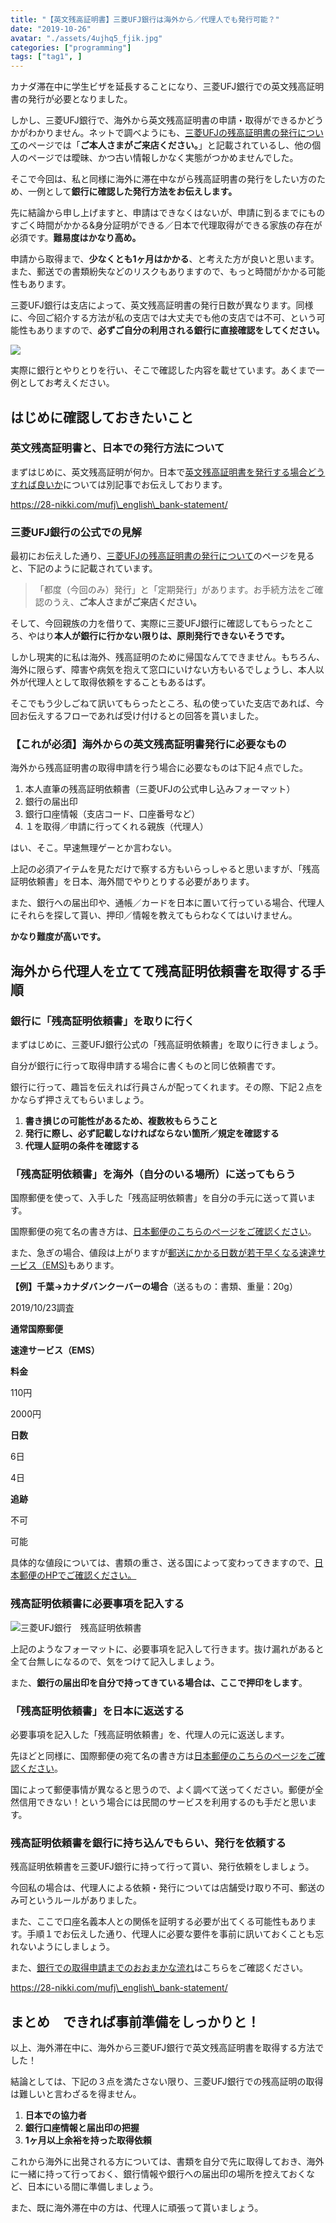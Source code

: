 ```yaml
---
title: "【英文残高証明書】三菱UFJ銀行は海外から／代理人でも発行可能？"
date: "2019-10-26"
avatar: "./assets/4ujhq5_fjik.jpg"
categories: ["programming"]
tags: ["tag1", ]
---
```



カナダ滞在中に学生ビザを延長することになり、三菱UFJ銀行での英文残高証明書の発行が必要となりました。

しかし、三菱UFJ銀行で、海外から英文残高証明書の申請・取得ができるかどうかがわかりません。ネットで調べようにも、[三菱UFJの残高証明書の発行について](https://www.bk.mufg.jp/tsukau/tetsuduki/zandaka/index.html)のページでは「**ご本人さまがご来店ください。**」と記載されているし、他の個人のページでは曖昧、かつ古い情報しかなく実態がつかめませんでした。

そこで今回は、私と同様に海外に滞在中ながら残高証明書の発行をしたい方のため、一例として**銀行に確認した発行方法をお伝えします。**

先に結論から申し上げますと、申請はできなくはないが、申請に到るまでにものすごく時間がかかる&身分証明ができる／日本で代理取得ができる家族の存在が必須です。**難易度はかなり高め。**

申請から取得まで、**少なくとも1ヶ月はかかる**、と考えた方が良いと思います。また、郵送での書類紛失などのリスクもありますので、もっと時間がかかる可能性もあります。

三菱UFJ銀行は支店によって、英文残高証明書の発行日数が異なります。同様に、今回ご紹介する方法が私の支店では大丈夫でも他の支店では不可、という可能性もありますので、**必ずご自分の利用される銀行に直接確認をしてください。**

![](assets/02.png)

実際に銀行とやりとりを行い、そこで確認した内容を載せています。あくまで一例としてお考えください。

## はじめに確認しておきたいこと

### 英文残高証明書と、日本での発行方法について

まずはじめに、英文残高証明が何か。日本で[英文残高証明書を発行する場合どうすれば良いか](https://28-nikki.com/mufj_english_bank-statement/)については別記事でお伝えしております。

https://28-nikki.com/mufj\_english\_bank-statement/

### 三菱UFJ銀行の公式での見解

最初にお伝えした通り、[三菱UFJの残高証明書の発行について](https://www.bk.mufg.jp/tsukau/tetsuduki/zandaka/index.html)のページを見ると、下記のように記載されています。

> 「都度（今回のみ）発行」と「定期発行」があります。お手続方法をご確認のうえ、**ご本人さまがご来店ください。**

そして、今回親族の力を借りて、実際に三菱UFJ銀行に確認してもらったところ、やはり**本人が銀行に行かない限りは、原則発行できないそうです。**

しかし現実的に私は海外、残高証明のために帰国なんてできません。もちろん、海外に限らず、障害や病気を抱えて窓口にいけない方もいるでしょうし、本人以外が代理人として取得依頼をすることもあるはず。

そこでもう少しごねて訊いてもらったところ、私の使っていた支店であれば、今回お伝えするフローであれば受け付けるとの回答を貰いました。

### 【これが必須】海外からの英文残高証明書発行に必要なもの

海外から残高証明書の取得申請を行う場合に必要なものは下記４点でした。

1. 本人直筆の残高証明依頼書（三菱UFJの公式申し込みフォーマット）
2. 銀行の届出印
3. 銀行口座情報（支店コード、口座番号など）
4. １を取得／申請に行ってくれる親族（代理人）

はい、そこ。早速無理ゲーとか言わない。

上記の必須アイテムを見ただけで察する方もいらっしゃると思いますが、「残高証明依頼書」を日本、海外間でやりとりする必要があります。

また、銀行への届出印や、通帳／カードを日本に置いて行っている場合、代理人にそれらを探して貰い、押印／情報を教えてもらわなくてはいけません。

**かなり難度が高いです。**

## 海外から代理人を立てて残高証明依頼書を取得する手順

### 銀行に「残高証明依頼書」を取りに行く

まずはじめに、三菱UFJ銀行公式の「残高証明依頼書」を取りに行きましょう。

自分が銀行に行って取得申請する場合に書くものと同じ依頼書です。

銀行に行って、趣旨を伝えれば行員さんが配ってくれます。その際、下記２点をかならず押さえてもらいましょう。

1. **書き損じの可能性があるため、複数枚もらうこと**
2. **発行に際し、必ず記載しなければならない箇所／規定を確認する**
3. **代理人証明の条件を確認する**

### 「残高証明依頼書」を海外（自分のいる場所）に送ってもらう

国際郵便を使って、入手した「残高証明依頼書」を自分の手元に送って貰います。

国際郵便の宛て名の書き方は、[日本郵便のこちらのページをご確認ください](https://www.post.japanpost.jp/int/ems/greeting/howto/address.html)。

また、急ぎの場合、値段は上がりますが[郵送にかかる日数が若干早くなる速達サービス（EMS)](https://www.post.japanpost.jp/int/ems/index.html)もあります。

**【例】千葉→カナダバンクーバーの場合**（送るもの：書類、重量：20g） 

2019/10/23調査

**通常国際郵便**

**速達サービス（EMS）**

**料金**

110円

2000円

**日数**

6日

4日

**追跡**

不可

可能

具体的な値段については、書類の重さ、送る国によって変わってきますので、[日本郵便のHPでご確認ください。](https://www.post.japanpost.jp/cgi-charge/)

### 残高証明依頼書に必要事項を記入する

![三菱UFJ銀行　残高証明依頼書](assets/MUFJ_Bank_statement.jpg)

上記のようなフォーマットに、必要事項を記入して行きます。抜け漏れがあると全て台無しになるので、気をつけて記入しましょう。

また、**銀行の届出印を自分で持ってきている場合は、ここで押印をします**。

### 「残高証明依頼書」を日本に返送する

必要事項を記入した「残高証明依頼書」を、代理人の元に返送します。

先ほどと同様に、国際郵便の宛て名の書き方は[日本郵便のこちらのページをご確認ください](https://www.post.japanpost.jp/int/ems/greeting/howto/address.html)。

国によって郵便事情が異なると思うので、よく調べて送ってください。郵便が全然信用できない！という場合には民間のサービスを利用するのも手だと思います。

### 残高証明依頼書を銀行に持ち込んでもらい、発行を依頼する

残高証明依頼書を三菱UFJ銀行に持って行って貰い、発行依頼をしましょう。

今回私の場合は、代理人による依頼・発行については店舗受け取り不可、郵送のみ可というルールがありました。

また、ここで口座名義本人との関係を証明する必要が出てくる可能性もあります。手順１でお伝えした通り、代理人に必要な要件を事前に訊いておくことも忘れないようにしましょう。

また、[銀行での取得申請までのおおまかな流れ](https://28-nikki.com/mufj_english_bank-statement/)はこちらをご確認ください。

https://28-nikki.com/mufj\_english\_bank-statement/

## まとめ　できれば事前準備をしっかりと！

以上、海外滞在中に、海外から三菱UFJ銀行で英文残高証明書を取得する方法でした！

結論としては、下記の３点を満たさない限り、三菱UFJ銀行での残高証明の取得は難しいと言わざるを得ません。

1. **日本での協力者**
2. **銀行口座情報と届出印の把握**
3. **1ヶ月以上余裕を持った取得依頼**

これから海外に出発される方については、書類を自分で先に取得しておき、海外に一緒に持って行っておく、銀行情報や銀行への届出印の場所を控えておくなど、日本にいる間に準備しましょう。

また、既に海外滞在中の方は、代理人に頑張って貰いましょう。
